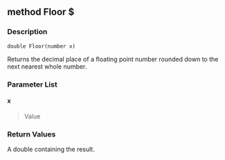 ## method Floor $ ##

### Description ###
	double Floor(number x)
Returns the decimal place of a floating point number rounded down to the next nearest whole number.

### Parameter List ###
#### x ####
> Value

### Return Values ###
A double containing the result.